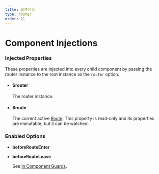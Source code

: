 ```yaml
---
title: 组件注入
type: router
order: 21
---
```


# Component Injections

### Injected Properties

These properties are injected into every child component by passing the router instance to the root instance as the `router` option.

- #### $router

  The router instance.

- #### $route

  The current active [Route](route-object.md). This property is read-only and its properties are immutable, but it can be watched.

### Enabled Options

- **beforeRouteEnter**
- **beforeRouteLeave**

  See [In Component Guards](../advanced/navigation-guards.md#incomponent-guards).
